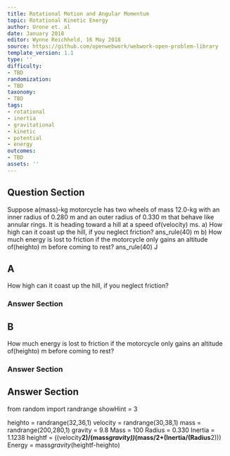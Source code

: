 ```yaml
---
title: Rotational Motion and Angular Momentum
topic: Rotational Kinetic Energy
author: Urone et. al
date: January 2018
editor: Wynne Reichheld, 16 May 2018
source: https://github.com/openwebwork/webwork-open-problem-library
template_version: 1.1
type: ''
difficulty:
- TBD
randomization:
- TBD
taxonomy:
- TBD
tags:
- rotational
- inertia
- gravitational
- kinetic
- potential
- energy
outcomes:
- TBD
assets: ''
---
```


## Question Section 

Suppose a(mass)-kg motorcycle has two wheels of mass 12.0-kg with an
inner radius of 0.280 m and an outer radius of 0.330 m that behave like annular rings. It is heading toward a hill at a speed of(velocity) ms. 
a) How high can it coast up the hill, if you neglect friction? 
ans_rule(40) m
b) How much energy is lost to friction if the motorcycle only gains an altitude of(heighto) m before coming to rest?
ans_rule(40) J

## A
How high can it coast up the hill, if you neglect friction? 
### Answer Section
## B
How much energy is lost to friction if the motorcycle only gains an altitude of(heighto) m before coming to rest?
### Answer Section


## Answer Section

from random import randrange
showHint = 3

heighto = randrange(32,36,1)
velocity = randrange(30,38,1)
mass = randrange(200,280,1)
gravity = 9.8
Mass = 100
Radius = 0.330
Inertia = 1.1238
heightf = ((velocity**2)/(mass*gravity))*(mass/2+(Inertia/(Radius**2)))
Energy = mass*gravity*(heightf-heighto)